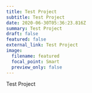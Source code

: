 ```yaml
---
title: Test Project
subtitle: Test Project
date: 2020-06-30T05:36:23.816Z
summary: Test Project
draft: false
featured: false
external_link: Test Project
image:
  filename: featured
  focal_point: Smart
  preview_only: false
---
```

Test Project